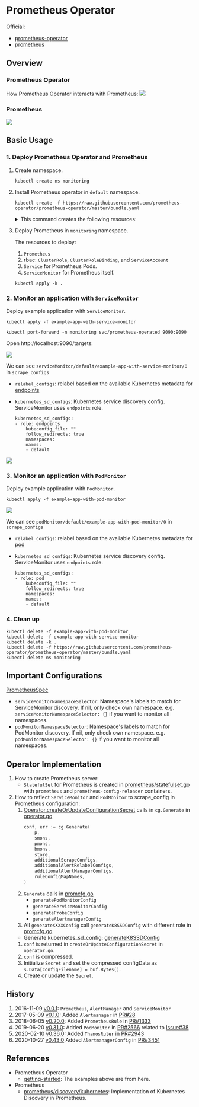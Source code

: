 # Prometheus Operator

Official:
- [prometheus-operator](https://github.com/prometheus-operator/prometheus-operator/)
- [prometheus](https://github.com/prometheus/prometheus)

## Overview

### Prometheus Operator
How Prometheus Operator interacts with Prometheus:
![](docs/prometheus-operator.drawio.svg)

### Prometheus
![](docs/prometheus.drawio.svg)

## Basic Usage

### 1. Deploy Prometheus Operator and Prometheus

1. Create namespace.

    ```
    kubectl create ns monitoring
    ```

1. Install Prometheus operator in `default` namespace.

    ```
    kubectl create -f https://raw.githubusercontent.com/prometheus-operator/prometheus-operator/master/bundle.yaml
    ```

    <details><summary>This command creates the following resources:</summary>

    1. 8 CRDs:
        1. `AlertmanagerConfig`
        1. `Alertmanager`
        1. `PodMonitor`
        1. `Probe`
        1. `Prometheus`
        1. `PrometheusRule`
        1. `ServiceMonitor`
        1. `ThanosRuler`
    1. `ClusterRoleBinding` & `ClusterRole`: `prometheus-operator`
    1. `Deployment`: `prometheus-operator`
    1. `ServiceAccount`: `prometheus-operator`
    1. `Service`: `prometheus-operator`

    </details>

1. Deploy Prometheus in `monitoring` namespace.

    The resources to deploy:
    1. `Prometheus`
    1. rbac: `ClusterRole`, `ClusterRoleBinding`, and `ServiceAccount`
    1. `Service` for Prometheus Pods.
    1. `ServiceMonitor` for Prometheus itself.

    ```
    kubectl apply -k .
    ```

### 2. Monitor an application with `ServiceMonitor`

Deploy example application with `ServiceMonitor`.

```
kubectl apply -f example-app-with-service-monitor
```

```
kubectl port-forward -n monitoring svc/prometheus-operated 9090:9090
```

Open http://localhost:9090/targets:

![](docs/service-monitor-target.png)

We can see `serviceMonitor/default/example-app-with-service-monitor/0` in `scrape_configs`

- `relabel_configs`: relabel based on the available Kubernetes metadata for [endpoints](https://prometheus.io/docs/prometheus/latest/configuration/configuration/#endpoints)
- `kubernetes_sd_configs`: Kubernetes service discovery config. ServiceMonitor uses `endpoints` role.

    ```
    kubernetes_sd_configs:
    - role: endpoints
        kubeconfig_file: ""
        follow_redirects: true
        namespaces:
        names:
        - default
    ```

![](https://github.com/prometheus-operator/prometheus-operator/blob/main/Documentation/custom-metrics-elements.png?raw=true)

### 3. Monitor an application with `PodMonitor`

Deploy example application with `PodMonitor`.

```
kubectl apply -f example-app-with-pod-monitor
```

![](docs/pod-monitor-target.png)

We can see `podMonitor/default/example-app-with-pod-monitor/0` in `scrape_configs`

- `relabel_configs`: relabel based on the available Kubernetes metadata for [pod](https://prometheus.io/docs/prometheus/latest/configuration/configuration/#pod)
- `kubernetes_sd_configs`: Kubernetes service discovery config. ServiceMonitor uses `endpoints` role.

    ```
    kubernetes_sd_configs:
    - role: pod
        kubeconfig_file: ""
        follow_redirects: true
        namespaces:
        names:
        - default
    ```

### 4. Clean up

```
kubectl delete -f example-app-with-pod-monitor
kubectl delete -f example-app-with-service-monitor
kubectl delete -k .
kubectl delete -f https://raw.githubusercontent.com/prometheus-operator/prometheus-operator/master/bundle.yaml
kubectl delete ns monitoring
```
## Important Configurations

[PrometheusSpec](https://github.com/prometheus-operator/prometheus-operator/blob/master/Documentation/api.md#prometheusspec)

- `serviceMonitorNamespaceSelector`: Namespace's labels to match for ServiceMonitor discovery. If nil, only check own namespace. e.g. `serviceMonitorNamespaceSelector: {}` if you want to monitor all namespaces.
- `podMonitorNamespaceSelector`: Namespace's labels to match for PodMonitor discovery. If nil, only check own namespace. e.g. `podMonitorNamespaceSelector: {}` if you want to monitor all namespaces.


## Operator Implementation

1. How to create Prometheus server:
    - `StatefulSet` for Prometheus is created in [prometheus/statefulset.go](https://github.com/prometheus-operator/prometheus-operator/blob/023feeca9d01be2fb114e0a6b7ffa67a5928de08/pkg/prometheus/statefulset.go#L919-L950) with `prometheus` and `prometheus-config-reloader` containers.
1. How to reflect `ServiceMonitor` and `PodMonitor` to scrape_config in Prometheus configuration:
    1. [Operator.createOrUpdateConfigurationSecret]() calls in `cg.Generate` in [operator.go](https://github.com/prometheus-operator/prometheus-operator/blob/24473006a5fe923e08c980f97afc15c1d4b674b7/pkg/prometheus/operator.go#L1622-L1632)
        ```go
        conf, err := cg.Generate(
            p,
            smons,
            pmons,
            bmons,
            store,
            additionalScrapeConfigs,
            additionalAlertRelabelConfigs,
            additionalAlertManagerConfigs,
            ruleConfigMapNames,
        )
        ```
    1. `Generate` calls in [promcfg.go](https://github.com/prometheus-operator/prometheus-operator/blob/24473006a5fe923e08c980f97afc15c1d4b674b7/pkg/prometheus/promcfg.go)
        - `generatePodMonitorConfig`
        - `generateServiceMonitorConfig`
        - `generateProbeConfig`
        - `generateAlertmanagerConfig`
    1. All `generateXXXXConfig` call `generateK8SSDConfig` with different role in [promcfg.go](https://github.com/prometheus-operator/prometheus-operator/blob/24473006a5fe923e08c980f97afc15c1d4b674b7/pkg/prometheus/promcfg.go)
    - Generate kubernetes_sd_config: [generateK8SSDConfig](https://github.com/prometheus-operator/prometheus-operator/blob/24473006a5fe923e08c980f97afc15c1d4b674b7/pkg/prometheus/promcfg.go#L1437-L1494)
    1. `conf` is returned in `createOrUpdateConfigurationSecret` in `operator.go`.
    1. `conf` is compressed.
    1. Initialize `Secret` and set the compressed configData as `s.Data[configFilename] = buf.Bytes()`.
    1. Create or update the `Secret`.

## History

1. 2016-11-09 [v0.0.1](https://github.com/prometheus-operator/prometheus-operator/tree/v0.0.1): `Prometheus`, `AlertManager` and `ServiceMonitor`
1. 2017-05-09 [v0.1.0](https://github.com/prometheus-operator/prometheus-operator/tree/v0.9.0): Added `Alertmanager` in [PR#28](https://github.com/prometheus-operator/prometheus-operator/pull/28)
1. 2018-06-05 [v0.20.0](https://github.com/prometheus-operator/prometheus-operator/releases/tag/v0.20.0): Added `PrometheusRule` in [PR#1333](https://github.com/prometheus-operator/prometheus-operator/pull/1333)
1. 2019-06-20 [v0.31.0](https://github.com/prometheus-operator/prometheus-operator/releases/tag/v0.31.0): Added `PodMonitor` in [PR#2566](https://github.com/prometheus-operator/prometheus-operator/pull/2566) related to [Issue#38](https://github.com/prometheus-operator/prometheus-operator/issues/38)
1. 2020-02-10 [v0.36.0](https://github.com/prometheus-operator/prometheus-operator/releases/tag/v0.36.0): Added `ThanosRuler` in [PR#2943](https://github.com/prometheus-operator/prometheus-operator/pull/2943)
1. 2020-10-27 [v0.43.0](https://github.com/prometheus-operator/prometheus-operator/releases/tag/v0.43.0) Added `AlertmanagerConfig` in [PR#3451](https://github.com/prometheus-operator/prometheus-operator/pull/3451)

## References

- Prometheus Operator
    - [getting-started](https://github.com/prometheus-operator/prometheus-operator/tree/master/example/user-guides/getting-started): The examples above are from here.
- Prometheus
    - [prometheus/discovery/kubernetes](https://github.com/prometheus/prometheus/tree/main/discovery/kubernetes): Implementation of Kubernetes Discovery in Prometheus.
